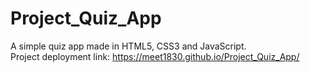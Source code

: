 # Project_Quiz_App

A simple quiz app made in HTML5, CSS3 and JavaScript.   
Project deployment link: https://meet1830.github.io/Project_Quiz_App/  
